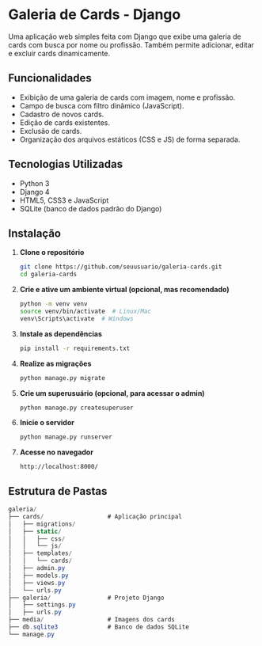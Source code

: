 # Galeria de Cards - Django

Uma aplicação web simples feita com Django que exibe uma galeria de cards com busca por nome ou profissão. Também permite adicionar, editar e excluir cards dinamicamente.

## Funcionalidades

- Exibição de uma galeria de cards com imagem, nome e profissão.
- Campo de busca com filtro dinâmico (JavaScript).
- Cadastro de novos cards.
- Edição de cards existentes.
- Exclusão de cards.
- Organização dos arquivos estáticos (CSS e JS) de forma separada.

## Tecnologias Utilizadas

- Python 3
- Django 4
- HTML5, CSS3 e JavaScript
- SQLite (banco de dados padrão do Django)

## Instalação

1. **Clone o repositório**
   ```bash
   git clone https://github.com/seuusuario/galeria-cards.git
   cd galeria-cards

2. **Crie e ative um ambiente virtual (opcional, mas recomendado)**
   ```bash
   python -m venv venv
   source venv/bin/activate  # Linux/Mac
   venv\Scripts\activate  # Windows

3. **Instale as dependências**
   ```bash
   pip install -r requirements.txt
4. **Realize as migrações**
    ```bash
    python manage.py migrate
5. **Crie um superusuário (opcional, para acessar o admin)**
    ```bash
    python manage.py createsuperuser
6. **Inicie o servidor**
   ```bash
   python manage.py runserver
7. **Acesse no navegador**
   ```arduino
   http://localhost:8000/

## Estrutura de Pastas
```csharp
galeria/
├── cards/                  # Aplicação principal
│   ├── migrations/
│   ├── static/
│   │   ├── css/
│   │   └── js/
│   ├── templates/
│   │   └── cards/
│   ├── admin.py
│   ├── models.py
│   ├── views.py
│   └── urls.py
├── galeria/                # Projeto Django
│   ├── settings.py
│   ├── urls.py
├── media/                  # Imagens dos cards
├── db.sqlite3              # Banco de dados SQLite
└── manage.py



